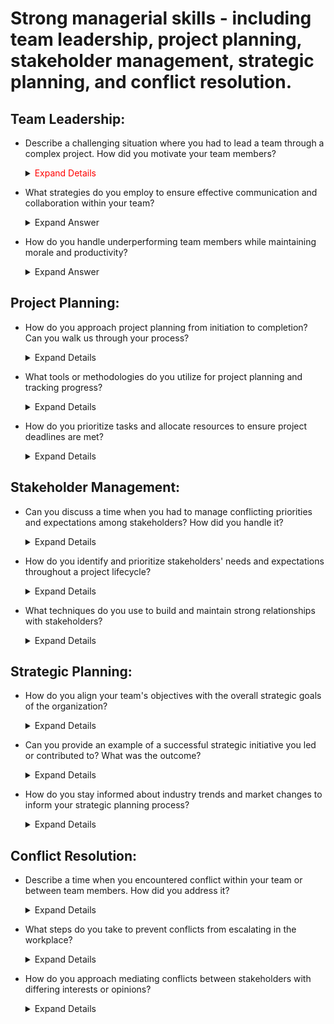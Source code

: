 # Strong managerial skills - including team leadership, project planning, stakeholder management, strategic planning, and conflict resolution.

## Team Leadership:

 - Describe a challenging situation where you had to lead a team through a complex project. How did you motivate your team members?

    <details>
      <summary> <span style="color:red;"> Expand Details </span> </summary>
  
   <span style="color:red;"> Answering a question about leading a team through a complex project and motivating team members,
   it's essential to provide a structured response that highlights your leadership skills, problem-solving abilities,
   andinterpersonal effectiveness. Here's a suggested approach: </span>
  
   **1. Set the Stage:**
     * Briefly describe the context of the project, including its complexity, objectives, and any challenges or obstacles your team faced. This gives the interviewer a clear understanding of the situation.
      
   **2. Outline Your Leadership Approach:**
     * Explain how you approached leading the team. Did you establish clear goals and expectations? Did you delegate tasks effectively? Highlight any leadership strategies you employed.
  
   **3. Address Challenges:**
     * Discuss the specific challenges your team encountered during the project. This could include tight deadlines, resource constraints, technical difficulties, or conflicting priorities.

   **4. Motivation Techniques:**
     * Describe the techniques you used to motivate your team members despite the challenges. This could involve providing encouragement and support, recognizing and rewarding achievements, fostering a positive team culture, or        offering opportunities for growth and development.

   **5. Lead by Example:**
     * Provide examples of how you demonstrated resilience, determination, and a positive attitude throughout the project. Leading by example can inspire team members to overcome obstacles and stay motivated.

   **6. Outcome and Lessons Learned:**
     * Share the outcome of the project, including any successes, lessons learned, or areas for improvement. Reflect on what worked well and what you would do differently in similar situations in the future.

   **7. Quantify Results (if possible):**
     * If applicable, quantify the results or impact of the project to demonstrate its significance. This could include meeting project deadlines, achieving cost savings,
       improving efficiency, or delivering high-quality deliverables.

    **8. Conclude Positively:**
     * Conclude your answer on a positive note, emphasizing the teamwork, resilience, and achievements of your team despite the challenges faced.<br>

    **Example Response:**

      In my previous role as a project manager, I led a team through the implementation of a complex software upgrade for our company's core systems. The project involved multiple stakeholders, tight deadlines, and technical          challenges. To motivate my team members, I focused on clear communication, empowerment, and recognition.

      I began by setting clear project goals and expectations, outlining each team member's role and responsibilities. Despite encountering unexpected technical issues midway through the project, I maintained open lines of            communication with the team, providing regular updates and soliciting input on potential solutions.

      To keep morale high, I made a concerted effort to recognize and celebrate small wins along the way. Whether it was overcoming a particularly challenging technical hurdle or meeting a critical milestone ahead of schedule, I      made sure to acknowledge the team's efforts and contributions.

      Additionally, I encouraged a collaborative environment where team members felt comfortable sharing ideas and supporting one another. By fostering a sense of camaraderie and shared purpose, we were able to navigate              through       the challenges together.

      Ultimately, we successfully completed the software upgrade within the projected timeline, resulting in improved system performance and user satisfaction. This experience taught me the importance of effective leadership,         communication, and perseverance in driving team success through complex projects.

    </details>

 - What strategies do you employ to ensure effective communication and collaboration within your team?
   <details>
      <summary>Expand Answer</summary>
  
   Answering a question about strategies for ensuring effective communication and collaboration within a team, it's crucial to emphasize your proactive approach to fostering an environment where team members feel valued,          engaged, and empowered to communicate openly. Here's how you can structure your response:
  
   **1. Establishing Clear Communication Channels:**
    * Start by mentioning the importance of establishing clear channels of communication within the team. This could include regular team meetings, one-on-one check-ins, project management software, email, instant messaging          platforms, or any other tools that facilitate communication.
      
   **2. Setting Expectations:**
    * Discuss the importance of setting clear expectations regarding communication norms and guidelines. This includes establishing preferred communication methods, response times, and protocols for sharing updates and               progress.
    
   **3. Active Listening:**
    * Highlight the significance of active listening in fostering effective communication. Explain how you encourage team members to listen attentively to one another, ask clarifying questions, and seek to understand different       perspectives.
    
   **4. Encouraging Open Dialogue:**
    * Emphasize the importance of creating a safe and inclusive environment where team members feel comfortable expressing their ideas, concerns, and feedback. Mention how you encourage open dialogue by actively soliciting           input, valuing diverse viewpoints, and addressing any issues or conflicts promptly.
    
   **5. Regular Updates and Feedback:**
    * Discuss your approach to providing regular updates and feedback to keep team members informed and engaged. This could include holding regular progress meetings, providing constructive feedback on performance, and               recognizing achievements and contributions.

    **6. Promoting Collaboration:**
     * Highlight the strategies you use to promote collaboration within the team. This could involve assigning collaborative tasks, fostering cross-functional collaboration, or organizing team-building activities to strengthen        relationships and trust among team members.

    **7. Adapting Communication Styles:**
     * Mention how you adapt your communication style to accommodate the preferences and needs of individual team members. This could include adjusting your communication frequency, tone, and format to ensure effective                communication with diverse personalities and work styles.

    **8. Resolving Communication Barriers:**
     * Lastly, discuss how you address communication barriers or challenges that may arise within the team. This could involve facilitating difficult conversations, mediating conflicts, or providing additional support or              resources to improve communication effectiveness.
      
    **Example Response:**

    In my experience, effective communication and collaboration are essential for driving team success. To ensure these elements are prioritized within my team, I employ several strategies.

   Firstly, I establish clear communication channels, including regular team meetings, project management software, and open-door policies for one-on-one discussions. By providing multiple avenues for communication, I ensure      that team members can easily reach out and stay connected.

   Secondly, I set clear expectations regarding communication norms and guidelines, emphasizing the importance of timely responses, active listening, and respectful communication. This helps to create a shared understanding of    how communication should flow within the team.

   I also encourage open dialogue by creating a safe and inclusive environment where team members feel comfortable expressing their ideas, concerns, and feedback. I actively solicit input from team members, value diverse          perspectives, and address any issues or conflicts that may arise.

   Furthermore, I promote collaboration by assigning collaborative tasks, fostering cross-functional teamwork, and organizing team-building activities to strengthen relationships and trust. By working together towards common      goals, we can leverage each other's strengths and achieve better outcomes.

   Additionally, I adapt my communication style to accommodate the preferences and needs of individual team members, ensuring that everyone feels heard and understood. And when communication barriers arise, such as                misunderstandings or conflicts, I address them promptly through open dialogue and conflict resolution techniques.

   Overall, by prioritizing effective communication and collaboration, I've seen firsthand how it enhances team productivity, cohesion, and morale, ultimately leading to greater success in achieving our goals."

   </details>
   
 - How do you handle underperforming team members while maintaining morale and productivity?

   <details>
      <summary>Expand Answer</summary>

   Addressing underperforming team members while maintaining morale and productivity requires a delicate balance of empathy, clear communication, and proactive support. Here's how you can structure your response to this           question:
   
   **1. Early Identification and Feedback:**
    * Start by mentioning the importance of early identification of underperformance. Explain how you regularly monitor team members' progress and performance against goals and expectations.
    * Emphasize the significance of providing timely and constructive feedback to underperforming team members. This feedback should be specific, actionable, and focused on areas for improvement rather than personal criticism.
   
   **2. Understanding Root Causes:**
    * Discuss your approach to understanding the root causes of underperformance. This could involve conducting performance reviews, one-on-one meetings, or informal check-ins to identify any obstacles or challenges hindering        the team member's performance.

   **3. Developing Individualized Improvement Plans:**
    * Explain how you work collaboratively with underperforming team members to develop individualized improvement plans. These plans should outline specific goals, milestones, and actions to address areas of weakness and            enhance performance.

   **4. Providing Support and Resources:**
    * Highlight the importance of providing ongoing support and resources to help underperforming team members succeed. This could include additional training, mentorship, coaching, or access to relevant tools and resources.

   **5. Maintaining Morale and Motivation:**
    * Discuss your strategies for maintaining morale and motivation within the team while addressing underperformance. This could involve emphasizing the team's collective goals and achievements, celebrating successes, and           offering encouragement and support to both underperforming and high-performing team members.

   **6. Addressing Accountability:**
    * Explain how you hold underperforming team members accountable for their actions and commitments while maintaining a supportive and non-punitive approach. This could involve setting clear expectations, tracking progress,        and addressing any deviations from the improvement plan in a constructive manner.

   **7. Seeking Feedback and Iterating:**
    * Mention how you regularly seek feedback from underperforming team members to assess the effectiveness of the improvement plan and make any necessary adjustments. This demonstrates your commitment to continuous                  improvement and growth.

   **8. Escalating if Necessary:**
    * Finally, discuss your approach to escalating the situation if underperformance persists despite your efforts to support and coach the team member. This could involve involving HR or senior management to explore                 alternative solutions or interventions.

   **Example Response:**

    In my experience, addressing underperforming team members while maintaining morale and productivity requires a combination of empathy, clear communication, and proactive support.

    Firstly, I prioritize early identification of underperformance by regularly monitoring team members' progress and performance against established goals and expectations. When I notice a team member struggling to meet           expectations, I initiate a candid and constructive conversation to provide feedback and understand the root causes of their challenges.

    Next, I work collaboratively with the team member to develop an individualized improvement plan tailored to their specific needs and circumstances. This plan includes clear goals, milestones, and actions to address areas       of weakness and enhance performance. Throughout this process, I ensure that the team member feels supported and empowered to take ownership of their development.

    To maintain morale and motivation within the team, I emphasize our collective goals and achievements, celebrate successes, and offer encouragement and support to both underperforming and high-performing team members. By        fostering a positive and supportive team culture, we can overcome challenges together and stay focused on achieving our objectives.

    I also hold underperforming team members accountable for their actions and commitments while maintaining a supportive and non-punitive approach. This involves setting clear expectations, providing ongoing feedback, and         addressing any deviations from the improvement plan in a constructive manner.

    If underperformance persists despite our efforts, I am not hesitant to escalate the situation and involve HR or senior management to explore alternative solutions or interventions. Ultimately, my goal is to help every team     member reach their full potential while ensuring the overall success and productivity of the team."
    
  </details>
  
## Project Planning:

   - How do you approach project planning from initiation to completion? Can you walk us through your process?

     <details>
      <summary>Expand Details</summary>

      **1. Initiation:**
       * Define the project scope, objectives, and deliverables in consultation with stakeholders.
       * Identify key stakeholders, their roles, and responsibilities.
       * Conduct a feasibility study to assess the project's viability and alignment with organizational goals.
       * Develop a project charter outlining the project's purpose, objectives, scope, constraints, and success criteria.
    
      **2. Planning:**
       * Create a project plan detailing the tasks, milestones, timelines, resources, and dependencies.
       * Break down the project into manageable phases or work packages.
       * Define project roles and responsibilities for team members.
       * Identify and allocate resources (human, financial, and materials) required for each phase of the project.
       * Develop a risk management plan to identify, assess, and mitigate potential risks.
       * Establish communication channels and protocols for reporting progress, issues, and changes.
       * Obtain stakeholder buy-in and approval for the project plan.
    
     **3. Execution:**
       * Implement the project plan according to the defined scope, schedule, and budget.
       * Assign tasks to team members and provide necessary support and guidance.
       * Monitor progress against the project plan, tracking key performance indicators (KPIs) such as schedule adherence, budget utilization, and quality metrics.
       * Conduct regular team meetings to review progress, address issues, and ensure alignment with project objectives.
       * Manage changes to the project scope, schedule, or resources through a formal change control process.
       * Address any issues or risks that arise during project execution promptly and effectively.
    
     **4. Monitoring and Controlling:**
      * Continuously monitor project performance and compare it against the planned objectives and KPIs.
      * Identify deviations from the project plan and take corrective actions as necessary to keep the project on track.
      * Review and update the project plan, including schedules, resource allocations, and risk management strategies, as needed.
      * Communicate progress, issues, and changes to stakeholders through regular status reports and meetings.
      * Ensure compliance with project governance processes and quality standards.

     **5. Closure:**
      * Complete all project deliverables and obtain acceptance from stakeholders.
      * Conduct a post-project review or lessons learned session to assess the project's success, identify areas for improvement, and capture best practices.
      * Obtain formal project closure, including documentation of lessons learned, final project reports, and handover of deliverables.
      * Celebrate achievements and recognize the contributions of team members.
      * Release project resources and close out any remaining administrative tasks, such as finalizing contracts and archiving project documentation.

      By following this structured approach to project planning from initiation to completion, you can increase the likelihood of project success and deliver value to stakeholders. Each phase is crucial for ensuring that the         project is well-defined, well-executed, and effectively managed throughout its lifecycle.
    
   </details>

   - What tools or methodologies do you utilize for project planning and tracking progress?

     <details>
      <summary>Expand Details</summary>
   
      There are various tools and methodologies available for project planning and tracking progress, each with its own strengths and suitability depending on the nature and requirements of the project. Here's a list of              commonlyused tools and methodologies:
    
      **1. Project Management Software:**
    
        * Microsoft Project: A comprehensive project management software that allows for creating project plans, scheduling tasks, allocating resources, and tracking progress.
        * Asana: A popular cloud-based project management tool that facilitates task management, collaboration, and tracking project progress.
        * Trello: A visual project management tool based on boards, lists, and cards, which is particularly useful for agile project management and task tracking.
        * Jira: Widely used in software development, Jira is an issue tracking and agile project management tool that enables teams to plan, track, and release software.
  
      **2. Agile Methodologies:**
        * Scrum: An iterative and incremental agile framework for managing complex projects, particularly in software development. Scrum emphasizes collaboration, adaptability, and delivering value incrementally through time-            boxed iterations called sprints.
        * Kanban: A visual workflow management method that emphasizes continuous delivery and optimization of processes. Kanban boards are used to visualize work items, workflow stages, and bottlenecks, enabling teams to                 manage work in progress (WIP) and optimize flow.

      **3. Gantt Charts:**
        * Gantt charts are bar charts that represent project tasks and their dependencies over time. They are useful for visualizing project timelines, task dependencies, and resource allocations.
        * Tools like Microsoft Excel, Microsoft Project, and online project management software often include Gantt chart functionalities for project planning and tracking progress.

       **4. Earned Value Management (EVM):**
        * EVM is a project management technique that integrates scope, schedule, and cost metrics to assess project performance and progress. It provides objective measures of project performance based on planned versus actual           progress, enabling early identification of issues and forecasting future performance.

       **5. Critical Path Method (CPM):**
        * CPM is a project scheduling method that identifies the critical path—the sequence of tasks that determines the shortest possible duration for completing the project. It helps project managers prioritize activities,             allocate resources, and identify potential schedule risks.

       **6. Burndown Charts and Burnup Charts:**
        * Burndown charts and burnup charts are agile project management tools that visualize the progress of work over time. They show the remaining work (burndown) or completed work (burnup) against time, helping teams track           progress and forecast project completion dates.

       **7. Collaboration Tools:**
         * Collaboration tools such as Slack, Microsoft Teams, and Zoom facilitate communication, collaboration, and information sharing among project team members. They are essential for coordinating activities, resolving                issues, and sharing progress updates in real-time.
    
          Ultimately, the choice of tools and methodologies depends on factors such as project complexity, team size, organizational preferences, and industry standards. It's important to select tools and methodologies that              best suit the project's needs and objectives, and to adapt them as necessary throughout the project lifecycle.
   
     </details>
   
   - How do you prioritize tasks and allocate resources to ensure project deadlines are met?

     <details>
      <summary>Expand Details</summary>

        Prioritizing tasks and allocating resources effectively are essential aspects of project management to ensure project deadlines are met. Here's a structured approach to achieving this:
      
        **1. Understand Project Requirements:**
          * Gain a thorough understanding of the project scope, objectives, deliverables, and deadlines. Identify key milestones and dependencies to develop a clear picture of what needs to be accomplished and by when.

        **2. Identify and Prioritize Tasks:**
          * Break down the project into individual tasks or work packages based on the project scope and requirements.
          * Prioritize tasks based on factors such as urgency, criticality, dependencies, and impact on project objectives.
          * Use techniques like the Eisenhower Matrix (urgent-important matrix) or MoSCoW prioritization (Must have, Should have, Could have, Won't have) to categorize tasks by priority.

       **3. Define Task Dependencies:**
         * Identify dependencies between tasks to determine the sequence in which they need to be executed. Use techniques like task sequencing and network diagrams (e.g., PERT charts, dependency diagrams) to visualize task               dependencies.

       **4. Estimate Task Durations and Effort:**
         * Estimate the time and effort required to complete each task or work package. Use historical data, expert judgment, and input from team members to make realistic estimates.
         * Consider factors such as complexity, skill levels, resource availability, and potential risks when estimating task durations and effort.

       **5. Allocate Resources:**
        * Identify the resources (human, financial, material) needed to complete each task or work package.
        * Assess resource availability and constraints, taking into account factors such as team capacity, skills, and availability.
        * Allocate resources based on task priorities, criticality, and dependencies, ensuring that the right resources are assigned to the right tasks at the right time.

       **6. Develop a Resource Plan:**
        * Create a resource plan or staffing schedule that outlines the allocation of resources over the project timeline.
        * Consider factors such as resource utilization, workload balance, and potential conflicts when developing the resource plan.
        * Regularly review and adjust the resource plan as needed based on changes in project scope, priorities, or resource availability.
       
       **7. Monitor and Adjust:**
         * Continuously monitor task progress and resource utilization against the project plan. Use project management software, status reports, and regular team meetings to track progress and identify any deviations from the            plan.
         * Proactively address issues or bottlenecks that may impact task completion or resource allocation. Adjust priorities, reallocate resources, or revise the project plan as needed to ensure project deadlines are met.
         * Communicate changes to stakeholders and team members to keep everyone informed and aligned with the revised plan.

          By following these steps, project managers can effectively prioritize tasks, allocate resources, and manage project timelines to ensure that project deadlines are met and project objectives are achieved. Flexibility,           adaptability, and proactive monitoring are key to success in dynamic project environments.

     </details>

## Stakeholder Management:

   - Can you discuss a time when you had to manage conflicting priorities and expectations among stakeholders? How did you handle it?
     <details>
      <summary>Expand Details</summary>

      Managing conflicting priorities and expectations among stakeholders is a common challenge, especially in dynamic environments. One instance where I encountered this challenge was during a project where we had tight             deadlines, limited resources, and diverse stakeholder requirements.

      Here's how I handled it:

      **1. Identifying Stakeholders and Priorities:** Firstly, I identified all stakeholders involved and their respective priorities. This included team members, project sponsors, clients, and other relevant parties.                     Understanding their needs and expectations was crucial to managing conflicts effectively.

      **2. Open Communication:** I initiated open and transparent communication channels to ensure that all stakeholders were aware of the project's constraints and objectives. This involved regular meetings, status updates,              and feedback sessions where stakeholders could express their concerns and expectations.

      **3. Prioritization and Negotiation:** With conflicting priorities at play, I facilitated discussions to prioritize tasks based on their impact on project goals and deadlines. This often required negotiation and                     compromise to find solutions that balanced the needs of different stakeholders while keeping the project on track.

      **4. Setting Clear Expectations:** I made sure to set clear expectations regarding roles, responsibilities, and deliverables for each stakeholder. This helped minimize misunderstandings and prevent future conflicts by               ensuring everyone was aligned on their respective contributions to the project.

      **5. Flexibility and Adaptability:** In situations where priorities shifted or unexpected challenges arose, I remained flexible and adaptable. This involved revisiting plans, reallocating resources, and adjusting                    timelines as needed to accommodate changing circumstances while still meeting key objectives.

     **6. Conflict Resolution:** When conflicts did arise, I facilitated constructive discussions to resolve them promptly and amicably. This often involved active listening, acknowledging concerns, and finding mutually                  beneficial solutions that addressed the underlying issues.

     **7. Documentation and Follow-Up:** Throughout the process, I maintained thorough documentation of decisions, agreements, and action items to ensure accountability and provide a reference point for future discussions.               Following up on commitments and monitoring progress helped to prevent conflicts from resurfacing.
     
          By employing these strategies, I was able to successfully navigate conflicting priorities and expectations among stakeholders, ultimately leading to the successful completion of the project while maintaining positive           relationships with all involved parties.
     
     </details>

   - How do you identify and prioritize stakeholders' needs and expectations throughout a project lifecycle?

     <details>
      <summary>Expand Details</summary>
      
      Identifying and prioritizing stakeholders' needs and expectations throughout a project lifecycle is essential for ensuring project success and stakeholder satisfaction. Here's a structured approach to accomplish this:
      
      **1. Stakeholder Identification:** Begin by identifying all potential stakeholders associated with the project. This includes both internal and external parties who can influence or be impacted by the project.                       Stakeholders may include project sponsors, team members, clients, end-users, regulatory bodies, suppliers, and the community.

      **2. Stakeholder Analysis:** Once stakeholders are identified, conduct a thorough analysis to understand their interests, expectations, influence, and level of involvement in the project. Tools like stakeholder maps or              matrices can help visualize this information and prioritize stakeholders based on their significance to the project's success.

      **3. Engagement and Communication:** Establish clear channels of communication with stakeholders from the outset of the project. Regularly engage with them to gather feedback, provide updates, and address concerns.                  Tailor communication methods and frequency to suit the preferences and needs of different stakeholders.
      **4. Needs Assessment:** Conduct a comprehensive needs assessment to determine what each stakeholder group requires from the project. This involves gathering input through interviews, surveys, workshops, and other means             to identify their specific objectives, constraints, priorities, and desired outcomes.

      **5. Prioritization Criteria:** Define criteria for prioritizing stakeholders' needs and expectations based on their impact on project objectives, risks, dependencies, and resources. Consider factors such as urgency,                feasibility, alignment with project goals, legal/regulatory requirements, and potential consequences of not meeting their needs.
      **6. Ranking and Prioritization:** Evaluate stakeholders' needs and expectations against the prioritization criteria to rank them in order of importance or urgency. This helps focus attention and resources on addressing             the most critical needs first while balancing the interests of all stakeholders.

      **7. Regular Reviews and Adjustments:** Continuously monitor and reassess stakeholders' needs and expectations throughout the project lifecycle. As circumstances change or new stakeholders emerge, adjust priorities and              strategies accordingly to ensure alignment with evolving project objectives and stakeholder dynamics.

      **8. Alignment with Project Goals:** Ensure that prioritizing stakeholders' needs and expectations aligns with the overall goals and success criteria of the project. Strive for a balance between meeting stakeholders'                demands and maintaining project feasibility, scope, budget, and timelines.

       By following these steps, project managers can effectively identify, prioritize, and address stakeholders' needs and expectations throughout the project lifecycle, ultimately contributing to project success and                 stakeholder satisfaction.
     
     </details>
     
   - What techniques do you use to build and maintain strong relationships with stakeholders?

     <details>
      <summary>Expand Details</summary>

      Building and maintaining strong relationships with stakeholders is crucial for the success of any project. Here are some techniques that can be used:
     
      **1. Stakeholder Analysis:** Conduct a thorough stakeholder analysis to understand their interests, expectations, and influence. This helps tailor communication and engagement strategies to meet their specific needs.

      **2. Effective Communication:** Establish clear and open channels of communication with stakeholders. Provide regular updates on project progress, milestones, and any issues or risks. Use a variety of communication                  methods such as meetings, emails, reports, and presentations to ensure stakeholders are informed and engaged.

      **3. Active Listening:** Practice active listening when interacting with stakeholders. Pay attention to their concerns, feedback, and suggestions. Validate their perspectives and demonstrate empathy to build trust and               rapport.

      **4. Tailored Engagement Strategies:** Customize engagement strategies based on stakeholders' preferences, communication styles, and level of involvement. Some stakeholders may prefer face-to-face meetings, while others             may prefer written communication. Adapt your approach to accommodate these preferences.

      **5. Transparency and Trust:** Be transparent about project decisions, challenges, and outcomes. Build trust by sharing accurate and timely information with stakeholders, even if it's not always favorable. Avoid                     surprises or hidden agendas that could erode trust.

       **6. Relationship Building Activities:** Organize informal events or activities to foster relationships with stakeholders outside of formal project meetings. This could include social gatherings, networking events, or               team-building exercises that help strengthen bonds and build rapport.

       **7. Managing Expectations:** Set realistic expectations with stakeholders regarding project deliverables, timelines, and outcomes. Be honest about potential risks and constraints, and work collaboratively to find                   solutions to overcome them.

       **8. Conflict Resolution:** Proactively address conflicts or disagreements with stakeholders in a constructive manner. Listen to their concerns, explore different perspectives, and seek mutually beneficial solutions.                Focus on maintaining positive relationships while addressing underlying issues.

       **9. Demonstrate Value:** Continuously demonstrate the value that the project delivers to stakeholders. Highlight achievements, benefits, and positive impacts to reinforce their support and engagement.

       **10. Feedback Loop:** Encourage feedback from stakeholders throughout the project lifecycle. Actively solicit their input on project decisions, processes, and outcomes. Use feedback to make improvements and demonstrate              responsiveness to their needs.
     
             By implementing these techniques, project managers can cultivate strong relationships with stakeholders, enhance project communication and collaboration, and ultimately increase the likelihood of project success.
      
     </details>
     
## Strategic Planning:

   - How do you align your team's objectives with the overall strategic goals of the organization?

     <details>
      <summary>Expand Details</summary>

      Aligning your team's objectives with the overall strategic goals of the organization is essential for ensuring that everyone is working towards the same overarching vision. Here's how you can achieve alignment:

      **1. Understand the Organization's Strategic Goals:** Begin by thoroughly understanding the strategic goals and priorities of the organization. This may involve reviewing mission statements, strategic plans, and key                 performance indicators (KPIs) set by senior leadership.

       **2. Communicate the Big Picture:** Share the organization's strategic goals with your team to provide context and clarity about the direction of the company. Help team members understand how their work contributes to               these broader objectives and why it matters.

       **3. Set Clear Team Objectives:** Translate the organization's strategic goals into clear and actionable objectives for your team. Ensure that these objectives are specific, measurable, achievable, relevant, and time-               bound (SMART). This helps team members understand what is expected of them and how their efforts contribute to the bigger picture.

       **4. Link Individual Goals to Team Objectives:** Connect individual team members' goals and responsibilities to the team's objectives. Discuss with each team member how their work aligns with the team's goals and the                organization's strategic priorities. This helps foster a sense of purpose and ownership among team members.

       **5. Provide Context and Rationale:** Help team members understand the rationale behind the team's objectives and how they support the organization's strategic goals. Provide regular updates and context about changes in             the external environment, market trends, or internal factors that may impact the organization's priorities.

       **6. Empower Decision-Making:** Empower team members to make decisions and take actions that are aligned with the team's objectives and the organization's strategic direction. Encourage autonomy and initiative while                 providing support and guidance as needed.
   
       **7. Monitor Progress and Performance:** Regularly track and monitor progress towards achieving the team's objectives and milestones. Use performance metrics and KPIs to assess performance and identify areas for                     improvement. Adjust strategies or priorities as necessary to stay aligned with the organization's goals.

       **8. Celebrate Success and Learn from Challenges:** Celebrate achievements and milestones reached along the way to achieving the team's objectives. Recognize and reward team members for their contributions.                          Additionally, use setbacks or challenges as opportunities for learning and improvement, and adjust strategies accordingly.

       **9. Promote Cross-Functional Collaboration:** Encourage collaboration and alignment with other teams or departments within the organization to achieve common goals. Break down silos and foster a culture of                          collaboration and shared accountability for driving organizational success.

         By following these strategies, you can effectively align your team's objectives with the overall strategic goals of the organization, fostering a sense of purpose, cohesion, and alignment across the organization.

     </details>

   - Can you provide an example of a successful strategic initiative you led or contributed to? What was the outcome?

     <details>
      <summary>Expand Details</summary>

      During my time as a project manager at a software development company, we identified a strategic opportunity to expand our market reach by developing a new product targeting a specific niche industry. The goal was to           leverage our expertise in software development to address the unique needs of this industry and capture a larger share of the market.

      Here's how I contributed to the success of this initiative:

      **1. Market Research and Analysis:** I conducted comprehensive market research and analysis to understand the specific needs, pain points, and preferences of the target industry. This involved gathering insights from                industry reports, competitor analysis, and direct feedback from potential customers.

      **2. Cross-Functional Collaboration:** I collaborated closely with cross-functional teams, including product development, sales, marketing, and customer support, to ensure alignment and coordination throughout the                   initiative. By fostering open communication and teamwork, we were able to leverage the expertise of each department to drive the initiative forward.

      **3. Strategic Planning and Roadmapping:** Working with key stakeholders, I developed a strategic plan and roadmap for the new product, outlining the key features, timelines, resource requirements, and go-to-market                  strategy. This plan served as a guiding framework for the entire initiative and helped keep everyone aligned and focused on the end goal.
     
      **4. Agile Development and Iterative Feedback:** We adopted an agile development approach, allowing us to quickly iterate on the product based on user feedback and market validation. Regular feedback loops with customers            and stakeholders helped us refine the product features and ensure that we were meeting their evolving needs.

      **5. Customer Engagement and Validation:** I led efforts to engage with potential customers early in the development process to validate the product concept and gather feedback. This customer-centric approach helped us              prioritize features and make informed decisions throughout the development lifecycle.

      **6. Launch and Go-to-Market Strategy:** As the product neared completion, I worked closely with the marketing and sales teams to develop a comprehensive go-to-market strategy. This included messaging, positioning,                  pricing, and sales enablement activities to ensure a successful launch and adoption of the new product.

      The outcome of this strategic initiative was highly successful:
         * We successfully launched the new product within the projected timeline and budget.
         * The product received positive feedback from customers, with early adopters praising its ease of use and effectiveness in addressing their needs.
         * Within the first year of launch, the new product generated significant revenue and contributed to the company's overall growth and market expansion.
         * The success of this initiative helped strengthen our position in the market and solidify our reputation as a trusted provider of software solutions for the niche industry.

     </details>
     
   - How do you stay informed about industry trends and market changes to inform your strategic planning process?

     <details>
      <summary>Expand Details</summary>

      Staying informed about industry trends and market changes is crucial for effective strategic planning. Here are several strategies I employ to stay updated:
     
      **1. Industry Publications and Newsletters:** I regularly subscribe to industry-specific publications, newsletters, and online forums to stay informed about the latest trends, developments, and news in the industry. This            includes both digital and print publications relevant to my field.
     
      **2. Networking and Professional Associations:** I actively participate in professional associations, networking events, and conferences related to my industry. These events provide opportunities to connect with industry            peers, share insights, and learn about emerging trends and best practices.

      **3. Market Research Reports and Studies:** I regularly review market research reports, studies, and analyst forecasts from reputable sources. These reports offer valuable data and insights into market dynamics, customer            behavior, competitive landscape, and emerging technologies.
     
     **4. Competitor Analysis:** I conduct regular competitor analysis to monitor the activities, strategies, and innovations of key competitors in the market. This helps identify potential threats, opportunities, and areas              for differentiation.

     **5. Customer Feedback and Insights:** I actively seek feedback from customers through surveys, interviews, and focus groups to understand their evolving needs, preferences, and pain points. Customer insights provide                valuable input for strategic decision-making and product development.

     **6. Thought Leadership and Thought Leaders:** I follow thought leaders and influencers in my industry through social media, blogs, and webinars. These individuals often share valuable insights, opinions, and perspectives           on industry trends and emerging technologies.

     **7. Continuous Learning and Skill Development:** I prioritize continuous learning and skill development to stay abreast of new technologies, methodologies, and best practices relevant to my industry. This includes                  attending workshops, webinars, and online courses.

     **8. Internal and External Collaboration:** I collaborate closely with internal colleagues, teams, and departments to share knowledge, experiences, and insights. Additionally, I leverage external partnerships and                    collaborations with industry experts, consultants, and research organizations to gain fresh perspectives and access to specialized expertise.

     **9. Monitoring Social Media and Online Forums:** I monitor social media platforms, online forums, and discussion groups related to my industry to stay updated on the latest news, trends, and discussions. These platforms            often provide real-time insights and reactions from industry professionals.

     **10. Regular Environmental Scanning:** I make it a habit to regularly scan the external environment for macroeconomic trends, regulatory changes, geopolitical events, and other factors that may impact the industry                   landscape. This helps anticipate potential risks and opportunities for strategic planning.

      By leveraging these strategies, I ensure that my strategic planning process is informed by up-to-date industry insights, market intelligence, and customer feedback, enabling me to make informed decisions and stay ahead         of the curve in a rapidly evolving business environment.
      
     </details>

## Conflict Resolution:

   - Describe a time when you encountered conflict within your team or between team members. How did you address it?

     <details>
      <summary>Expand Details</summary>

      Here's an example of a conflict situation within a team and how I addressed it:
     
      During a project I managed, there was a significant conflict between two team members regarding the allocation of tasks and responsibilities. One team member, let's call him Alex, felt that he was unfairly burdened with        a disproportionate share of the workload, while the other team member, Sarah, believed that she was not getting enough opportunities to contribute meaningfully to the project.

     Here's how I addressed the conflict:

     **1. Listen to Both Sides:** I started by listening to both Alex and Sarah individually to understand their perspectives on the situation. I encouraged them to express their concerns openly and honestly, without                     interruption. This helped me gain insight into the root causes of the conflict and the specific issues each team member was facing.

     **2. Identify Common Ground:** After listening to both parties, I looked for common ground and areas of agreement. Despite their differences, both Alex and Sarah shared a commitment to the success of the project and a               desire to contribute their skills and expertise effectively. Identifying common ground helped create a foundation for resolving the conflict.

     **3. Facilitate Open Dialogue:** I facilitated a constructive dialogue between Alex and Sarah, encouraging them to communicate directly with each other and express their concerns openly. I emphasized the importance of               active listening, empathy, and mutual respect in resolving conflicts. By providing a safe and supportive environment for dialogue, I helped foster understanding and empathy between the two team members.

     **4. Clarify Roles and Expectations:** To address the perceived imbalance in workload allocation, I revisited the project's goals, priorities, and individual roles and responsibilities with the entire team. I clarified              each team member's role and contribution to the project, ensuring that tasks were allocated fairly and transparently based on individual strengths and capabilities.

     **5. Seek Win-Win Solutions:** I encouraged Alex and Sarah to brainstorm potential solutions collaboratively, focusing on finding win-win outcomes that addressed their concerns while also meeting the project's objectives.           This involved exploring alternative task assignments, workload distribution methods, and communication protocols to improve collaboration and efficiency.

      **6. Implement Changes and Follow-Up:** Based on the discussions and agreements reached, I implemented changes to the task allocation process and workflow to address the underlying issues identified. I also followed up              regularly with Alex and Sarah to monitor progress, gather feedback, and ensure that the conflict resolution strategies were effective in promoting a positive team dynamic.

       **7. Promote Team Building and Trust:** Finally, I organized team-building activities and initiatives to strengthen trust, collaboration, and cohesion within the team. This included team lunches, brainstorming sessions,             and collaborative problem-solving exercises aimed at fostering a supportive and inclusive team culture.
     
       By addressing the conflict proactively and collaboratively, I was able to resolve the issues between Alex and Sarah, improve team dynamics, and ultimately enhance the productivity and effectiveness of the team.

     </details>

   - What steps do you take to prevent conflicts from escalating in the workplace?

     <details>
      <summary>Expand Details</summary>
      Preventing conflicts from escalating in the workplace requires proactive measures and effective communication. Here are some steps I take to prevent conflicts from escalating:
      
      **1. Establish Clear Expectations:** Clearly communicate expectations regarding roles, responsibilities, goals, and performance standards to all team members. This helps minimize misunderstandings and reduces the                    likelihood of conflicts arising from unclear expectations.

      **2. Promote Open Communication:** Foster a culture of open communication where team members feel comfortable expressing their opinions, concerns, and ideas. Encourage regular feedback sessions, one-on-one meetings, and             team discussions to address issues early on and prevent them from escalating.

      **3. Set Ground Rules for Collaboration:** Establish ground rules for collaboration, teamwork, and conflict resolution within the team. These ground rules can include guidelines for respectful communication, active                  listening, constructive feedback, and resolving conflicts in a timely manner.

      **4. Encourage Empathy and Understanding:** Promote empathy and understanding among team members by encouraging them to consider perspectives different from their own. Emphasize the importance of active listening,                   seeking to understand before being understood, and showing respect for diverse viewpoints.

      **5. Address Issues Promptly:** Address conflicts and issues promptly as soon as they arise, rather than allowing them to escalate. Proactively intervene to facilitate discussions, mediate disputes, and find mutually                acceptable solutions before conflicts escalate and negatively impact team dynamics.

      **6. Provide Conflict Resolution Training:** Offer conflict resolution training or workshops to equip team members with the skills and techniques needed to manage conflicts effectively. Provide guidance on de-escalation             strategies, negotiation techniques, and constructive communication to empower team members to resolve conflicts on their own.

       **7. Promote Team Building Activities:** Organize team-building activities, retreats, or offsite events to strengthen relationships, build trust, and enhance collaboration among team members. These activities provide                opportunities for team members to get to know each other on a personal level and foster a sense of camaraderie.

       **8. Lead by Example:** Lead by example by demonstrating positive communication, conflict resolution, and problem-solving skills in your interactions with team members. Model respectful behavior, active listening, and a             willingness to compromise to set the tone for constructive conflict resolution within the team.

        **9. Regular Check-Ins:** Conduct regular check-ins with team members to assess morale, identify potential issues, and address any concerns before they escalate into conflicts. Use these check-ins as opportunities to                provide support, feedback, and guidance to team members as needed.

       **10. Create a Supportive Environment:** Create a supportive and inclusive work environment where team members feel valued, respected, and supported. Encourage collaboration, celebrate achievements, and recognize the                 contributions of team members to foster a positive team culture.
     
       By implementing these steps, I proactively address potential conflict triggers, promote open communication and understanding, and create a supportive environment where conflicts are addressed constructively before they         escalate.
     
     </details>

   - How do you approach mediating conflicts between stakeholders with differing interests or opinions?

      <details>
       <summary>Expand Details</summary>

        When mediating conflicts between stakeholders with differing interests or opinions, I follow a structured approach aimed at facilitating constructive dialogue and finding mutually acceptable solutions. Here's how I             approach mediating conflicts:
     
        **1. Understand Each Stakeholder's Perspective:** Start by understanding each stakeholder's interests, concerns, and underlying motivations. Listen actively to their viewpoints without judgment and ask clarifying                    questions to gain a deeper understanding of their positions.

        **2. Establish Ground Rules:** Set ground rules for the mediation process to ensure a respectful and constructive dialogue. Ground rules may include guidelines for active listening, speaking one at a time, refraining                from personal attacks, and focusing on solutions rather than blame.

        **3. Facilitate Open Communication:** Create a safe and supportive environment where stakeholders feel comfortable expressing their viewpoints openly and honestly. Encourage each stakeholder to share their perspective               without interruption and validate their feelings and concerns.

        **4. Identify Common Ground:** Look for areas of common ground and shared interests among stakeholders. Emphasize common goals, values, or objectives that can serve as a foundation for finding mutually acceptable                    solutions.

        **5. Clarify Misunderstandings:** Address any misunderstandings or miscommunications that may be contributing to the conflict. Use active listening and paraphrasing techniques to ensure that stakeholders feel heard and              understood.

        **6. Explore Options and Alternatives:** Brainstorm potential options and alternatives for resolving the conflict collaboratively. Encourage stakeholders to generate creative solutions that address the interests of all              parties involved.

        **7. Evaluate and Negotiate:** Evaluate the pros and cons of each proposed solution and negotiate compromises where necessary. Help stakeholders prioritize their interests and find trade-offs that are acceptable to all              parties.

        **8. Encourage Empathy and Perspective-Taking:** Encourage stakeholders to put themselves in each other's shoes and consider the impact of their actions on others. Foster empathy and understanding by highlighting the                human aspect of the conflict and its potential consequences.

        **9. Facilitate Agreement and Closure:** Once consensus is reached on a mutually acceptable solution, document the agreement and ensure that all stakeholders are clear on their roles, responsibilities, and commitments               moving forward. Provide closure to the mediation process by acknowledging the efforts of all parties involved and expressing appreciation for their willingness to collaborate.

        **10. Follow-Up and Monitor Progress:** Follow up with stakeholders after the mediation process to ensure that the agreed-upon solution is implemented effectively. Monitor progress, address any issues that may arise,                 and provide ongoing support as needed to sustain the resolution and prevent the recurrence of conflicts.

        By following this approach, I aim to foster constructive dialogue, build trust, and facilitate collaborative problem-solving among stakeholders with differing interests or opinions, ultimately leading to mutually               beneficial outcomes.

      </details>
